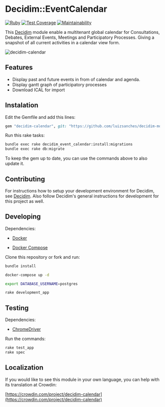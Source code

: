 # Decidim::EventCalendar

[![Ruby](https://github.com/luizsanches/decidim-module-calendar/actions/workflows/tests.yml/badge.svg)](https://github.com/luizsanches/decidim-module-calendar/actions/workflows/tests.yml)
[![Test Coverage](https://api.codeclimate.com/v1/badges/bb5ce03c560a0d5bd032/test_coverage)](https://codeclimate.com/github/luizsanches/decidim-module-calendar/test_coverage)
[![Maintainability](https://api.codeclimate.com/v1/badges/bb5ce03c560a0d5bd032/maintainability)](https://codeclimate.com/github/luizsanches/decidim-module-calendar/maintainability)

This [Decidim](https://github.com/decidim/decidim) module enable a multitenant
global calendar for Consultations, Debates, External Events, Meetings and
Participatory Processes. Giving a snapshot of all current activities in a
calendar view form.

![decidim-calendar](docs/decidim-calendar.png)

## Features

- Display past and future events in from of calendar and agenda.
- Display gantt graph of participatory processes
- Download ICAL for import

## Instalation

Edit the Gemfile and add this lines:

```ruby
gem "decidim-calendar", git: "https://github.com/luizsanches/decidim-module-calendar"
```

Run this rake tasks:

```bash
bundle exec rake decidim_event_calendar:install:migrations
bundle exec rake db:migrate
```

To keep the gem up to date, you can use the commands above to also update it.

## Contributing

For instructions how to setup your development environment for Decidim, see
[Decidim](https://github.com/decidim/decidim). Also follow Decidim's general
instructions for development for this project as well.

## Developing

Dependencies:

- [Docker](https://docs.docker.com/engine/install)

- [Docker Compose](https://docs.docker.com/compose/install)

Clone this repository or fork and run:

```bash
bundle install

docker-compose up -d

export DATABASE_USERNAME=postgres

rake development_app
```

## Testing

Dependencies:

- [ChromeDriver](https://github.com/SeleniumHQ/selenium/wiki/ChromeDriver)

Run the commands:

```bash
rake test_app
rake spec
```

## Localization

If you would like to see this module in your own language, you can help with
its translation at Crowdin:

[https://crowdin.com/project/decidim-calendar](https://crowdin.com/project/decidim-calendar)
